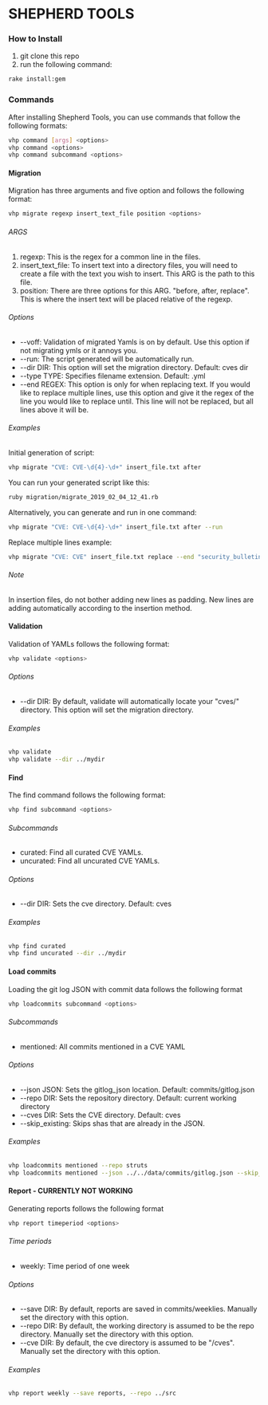 # SHEPHERD TOOLS
### How to Install
1. git clone this repo
2. run the following command:
```sh
rake install:gem
```
### Commands
After installing Shepherd Tools, you can use commands that follow the following formats:
```sh
vhp command [args] <options>
vhp command <options>
vhp command subcommand <options>
```
#### Migration
Migration has three arguments and five option and follows the following format:
```sh
vhp migrate regexp insert_text_file position <options>
```
###### ARGS
1. regexp: This is the regex for a common line in the files.
2. insert_text_file: To insert text into a directory files, you will need to create a file with the text you wish to insert. This ARG is the path to this file.
3. position: There are three options for this ARG. "before, after, replace". This is where the insert text will be placed relative of the regexp.
###### Options
* \-\-voff: Validation of migrated Yamls is on by default. Use this option if not migrating ymls or it annoys you.
* \-\-run: The script generated will be automatically run.
* \-\-dir DIR:  This option will set the migration directory. Default: cves dir
* \-\-type TYPE:  Specifies filename extension. Default: .yml
* \-\-end REGEX: This option is only for when replacing text. If you would like to replace multiple lines, use this option and give it the regex of the line you would like to replace until. This line will not be replaced, but all lines above it will be.
###### Examples
Initial generation of script:
```sh
vhp migrate "CVE: CVE-\d{4}-\d+" insert_file.txt after
```
You can run your generated script like this:
```sh
ruby migration/migrate_2019_02_04_12_41.rb
```
Alternatively, you can generate and run in one command:
```sh
vhp migrate "CVE: CVE-\d{4}-\d+" insert_file.txt after --run
```
Replace multiple lines example:
```sh
vhp migrate "CVE: CVE" insert_file.txt replace --end "security_bulletin" --run
```
###### Note
In insertion files, do not bother adding new lines as padding. New lines are adding automatically according to the insertion method.
#### Validation
Validation of YAMLs follows the following format:
```sh
vhp validate <options>
```
###### Options
* \-\-dir DIR: By default, validate will automatically locate your "cves/" directory. This option will set the migration directory.
###### Examples
```sh
vhp validate
vhp validate --dir ../mydir
```
#### Find
The find command follows the following format:
```sh
vhp find subcommand <options>
```
###### Subcommands
* curated: Find all curated CVE YAMLs.
* uncurated: Find all uncurated CVE YAMLs.
###### Options
* \-\-dir DIR: Sets the cve directory. Default: cves
###### Examples
```sh
vhp find curated
vhp find uncurated --dir ../mydir
```
#### Load commits
Loading the git log JSON with commit data follows the following format
```sh
vhp loadcommits subcommand <options>
```
###### Subcommands
* mentioned: All commits mentioned in a CVE YAML
###### Options
* --json JSON: Sets the gitlog_json location. Default: commits/gitlog.json
* --repo DIR: Sets the repository directory. Default: current working directory
* --cves DIR: Sets the CVE directory. Default: cves
* --skip_existing: Skips shas that are already in the JSON.
###### Examples
```sh
vhp loadcommits mentioned --repo struts
vhp loadcommits mentioned --json ../../data/commits/gitlog.json --skip_existing
```
#### Report - CURRENTLY NOT WORKING
Generating reports follows the following format
```sh
vhp report timeperiod <options>
```
###### Time periods
* weekly: Time period of one week
###### Options
* \-\-save DIR: By default, reports are saved in commits/weeklies. Manually set the directory with this option.
* \-\-repo DIR: By default, the working directory is assumed to be the repo directory. Manually set the directory with this option.
* \-\-cve DIR: By default, the cve directory is assumed to be "/cves". Manually set the directory with this option.
###### Examples
```sh
vhp report weekly --save reports, --repo ../src
```

